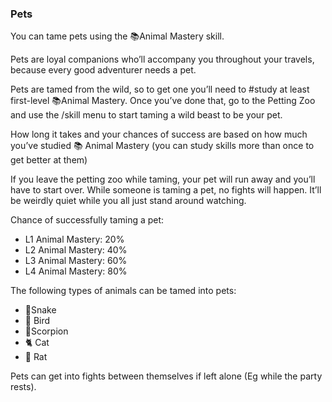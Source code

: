 ### Pets
You can tame pets using the 📚Animal Mastery skill.

Pets are loyal companions who’ll accompany you throughout your travels, because every good adventurer needs a
  pet.

Pets are tamed from the wild, so to get one you’ll need to #study at least first-level 📚Animal Mastery. Once
  you’ve done that, go to the Petting Zoo and use the /skill menu to start taming a wild beast to be your pet.

How long it takes and your chances of success are based on how much you’ve studied 📚 Animal Mastery (you can study
  skills more than once to get better at them)

If you leave the petting zoo while taming, your pet will run away and you’ll have to start over. While someone is
  taming a pet, no fights will happen. It’ll be weirdly quiet while you all just stand around watching.

Chance of successfully taming a pet:

- L1 Animal Mastery: 20%
- L2 Animal Mastery: 40%
- L3 Animal Mastery: 60%
- L4 Animal Mastery: 80%

The following types of animals can be tamed into pets:

  - 🐍Snake
  - 🦅 Bird
  - 🦂Scorpion
  - 🐈 Cat
  - 🐀 Rat

Pets can get into fights between themselves if left alone (Eg while the party rests).


